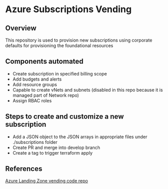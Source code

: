 # Azure Subscriptions Vending

## Overview
This repository is used to provision new subscriptions using corporate defaults for provisioning the foundational resources

## Components automated
- Create subscription in specified billing scope
- Add budgets and alerts
- Add resource groups
- Capable to create vNets and subnets (disabled in this repo because it is managed part of Network repo)
- Assign RBAC roles

## Steps to create and customize a new subscription
- Add a JSON object to the JSON arrays in appropriate files under ./subscriptions folder
- Create PR and merge into develop branch
- Create a tag to trigger terraform apply

## References
[Azure Landing Zone vending code repo](https://github.com/Azure/terraform-azurerm-lz-vending)
